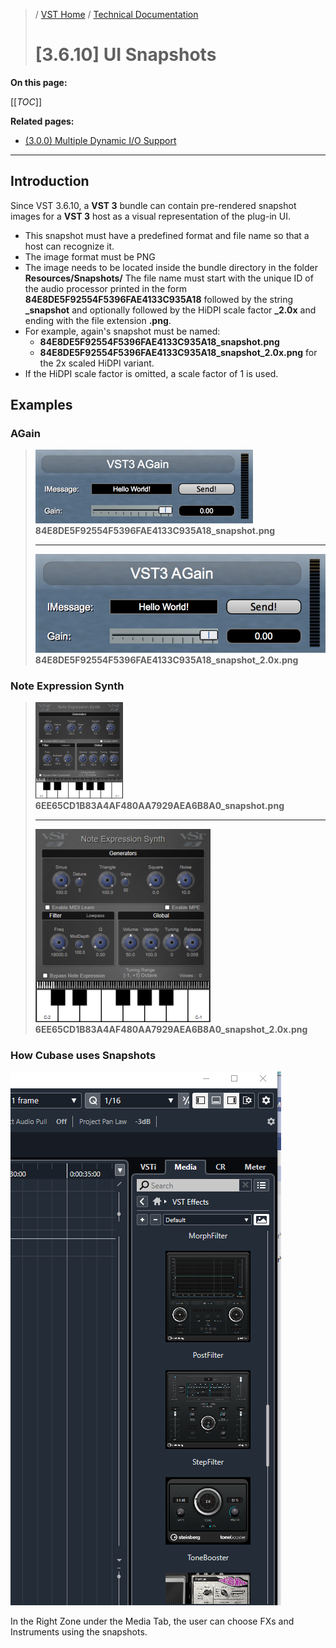 >/ [VST Home](../../../index.md) / [Technical Documentation](../../Index.md)
>
># [3.6.10] UI Snapshots

**On this page:**

[[_TOC_]]

**Related pages:**
- [(3.0.0) Multiple Dynamic I/O Support](../3.0.0/Multiple+Dynamic+IO.md)

---

## Introduction

Since VST 3.6.10, a **VST 3** bundle can contain pre-rendered snapshot images for a **VST 3** host as a visual representation of the plug-in UI.

- This snapshot must have a predefined format and file name so that a host can recognize it.
- The image format must be PNG
- The image needs to be located inside the bundle directory in the folder **Resources/Snapshots/**
The file name must start with the unique ID of the audio processor printed in the form **84E8DE5F92554F5396FAE4133C935A18** followed by the string **_snapshot** and optionally followed by the HiDPI scale factor **_2.0x** and ending with the file extension **.png**.
- For example, again's snapshot must be named:
  - **84E8DE5F92554F5396FAE4133C935A18_snapshot.png**
  - **84E8DE5F92554F5396FAE4133C935A18_snapshot_2.0x.png** for the 2x scaled HiDPI variant.
- If the HiDPI scale factor is omitted, a scale factor of 1 is used.

## Examples

### AGain

> ![tech_doc_22](../../../../resources/tech_doc_22.png)\
> **84E8DE5F92554F5396FAE4133C935A18_snapshot.png**
>
> ---
>
> ![tech_doc_23](../../../../resources/tech_doc_23.png)\
> **84E8DE5F92554F5396FAE4133C935A18_snapshot_2.0x.png**

### Note Expression Synth

> ![tech_doc_24](../../../../resources/tech_doc_24.png)\
> **6EE65CD1B83A4AF480AA7929AEA6B8A0_snapshot.png**
>
> ---
>
> ![tech_doc_25](../../../../resources/tech_doc_25.png)\
> **6EE65CD1B83A4AF480AA7929AEA6B8A0_snapshot_2.0x.png**

### How Cubase uses Snapshots

![tech_doc_26](../../../../resources/tech_doc_26.png)

In the Right Zone under the Media Tab, the user can choose FXs and Instruments using the snapshots.
